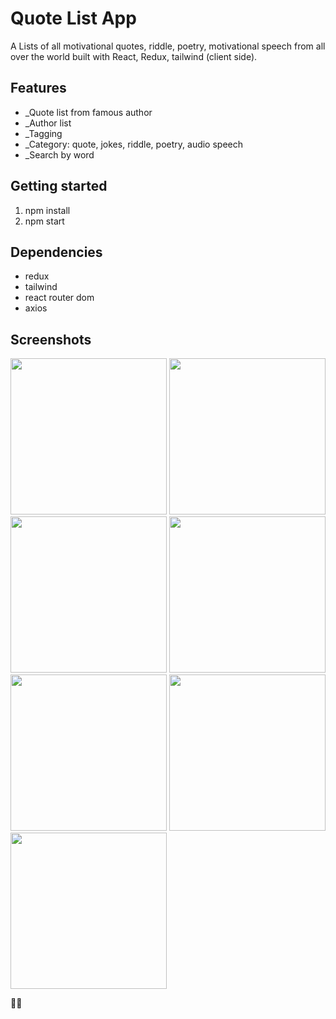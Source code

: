 # Quote List App

A Lists of all motivational quotes, riddle, poetry, motivational speech from all over the world built with React, Redux, tailwind (client side). 

## Features

- _Quote list from famous author
- _Author list
- _Tagging 
- _Category: quote, jokes, riddle, poetry, audio speech
- _Search by word

## Getting started

1. npm install
2. npm start

## Dependencies

 - redux
 - tailwind
 - react router dom
 - axios

## Screenshots
<div>
<img width="250" src="https://https://github.com/larazan/whatAwords_client/blob/main/screenshots/mobile (1).png"> </img>
<img width="250" src="https://https://github.com/larazan/whatAwords_client/blob/main/screenshots/mobile (2).png"> </img>
  <img width="250" src="https://https://github.com/larazan/whatAwords_client/blob/main/screenshots/mobile (5).png"> </img>
  <img width="250" src="https://https://github.com/larazan/whatAwords_client/blob/main/screenshots/mobile (6).png"> </img>
  <img width="250" src="https://https://github.com/larazan/whatAwords_client/blob/main/screenshots/mobile (7).png"> </img>
  <img width="250" src="https://https://github.com/larazan/whatAwords_client/blob/main/screenshots/mobile (8).png"> </img>
  <img width="250" src="https://https://github.com/larazan/whatAwords_client/blob/main/screenshots/61c81aec301e19260c9f856a.png"> </img>
  
</div>

🙏🏾
